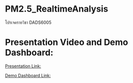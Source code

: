 # PM2.5_RealtimeAnalysis
โปรเจครายวิชา DADS6005 

# Presentation Video and Demo Dashboard: 
[Presentation Link: ](https://nida365-my.sharepoint.com/:v:/g/personal/pakawut_kam_stu_nida_ac_th/EST3su7bDjRAkkmALvyTpnoBAc9IRTClp2M4fauCUPmqRA)

[Demo Dashboard Link: ](https://nida365-my.sharepoint.com/:v:/g/personal/supisara_poo_stu_nida_ac_th/EYPwmkBUhURNoLwRMKCgZpoB1ShB637fT-ovC75-MdbP1w?e=Tq3goN)
